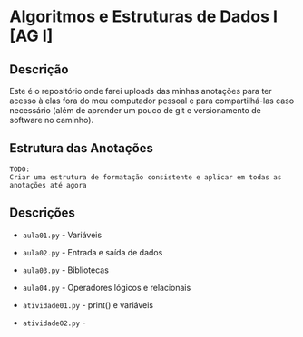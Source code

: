 # Algoritmos e Estruturas de Dados I [AG I]

## Descrição

Este é o repositório onde farei uploads das minhas anotações para ter acesso à elas fora do meu computador pessoal e para compartilhá-las caso necessário (além de aprender um pouco de git e versionamento de software no caminho).

## Estrutura das Anotações

	TODO:
 	Criar uma estrutura de formatação consistente e aplicar em todas as anotações até agora

## Descrições

- `aula01.py` - Variáveis
- `aula02.py` - Entrada e saída de dados
- `aula03.py` - Bibliotecas
- `aula04.py` - Operadores lógicos e relacionais


- `atividade01.py` - print() e variáveis
- `atividade02.py` - 
